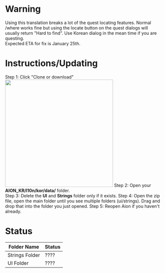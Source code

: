 # Warning
Using this translation breaks a lot of the quest locating features.  Normal /where works fine but using the locate button on the quest dialogs will usually return "Hard to find".  Use Korean dialog in the mean time if you are questing.  
Expected ETA for fix is January 25th.

# Instructions/Updating

Step 1: Click "Clone or download"  
<img src="https://i.imgur.com/uDKzibG.png" width="350"/>
Step 2: Open your **AION_KR/l10n/kor/data/** folder.  
Step 3: Delete the **UI** and **Strings** folder only if it exists.
Step 4: Open the zip file, open the main folder until you see multiple folders (ui/strings).  Drag and drop that into the folder you just opened. 
Step 5: Reopen Aion if you haven't already.  

# Status 

Folder Name | Status
-------------------------- | --------------------------  
Strings Folder | ????  
UI Folder | ????  
